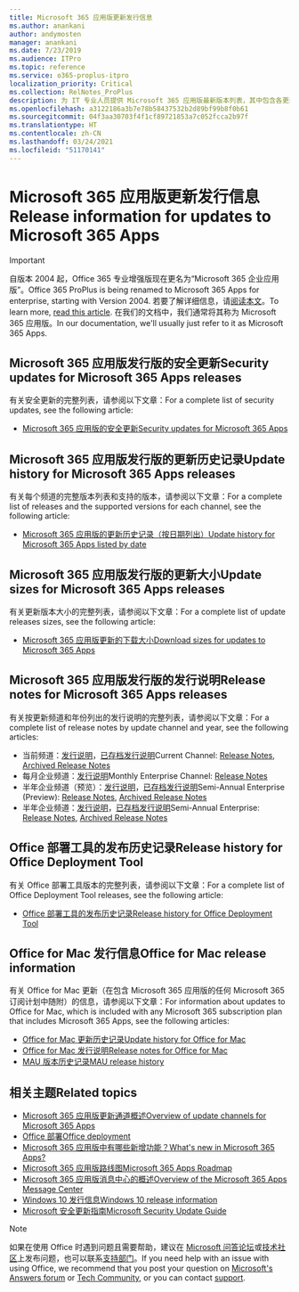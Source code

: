 ```yaml
---
title: Microsoft 365 应用版更新发行信息
ms.author: anankani
author: andymosten
manager: anankani
ms.date: 7/23/2019
ms.audience: ITPro
ms.topic: reference
ms.service: o365-proplus-itpro
localization_priority: Critical
ms.collection: RelNotes_ProPlus
description: 为 IT 专业人员提供 Microsoft 365 应用版最新版本列表，其中包含各更新通道和发行说明链接以及更新历史记录
ms.openlocfilehash: a3122186a3b7e78b58437532b2d89bf99b8f0b61
ms.sourcegitcommit: 04f3aa30703f4f1cf89721853a7c052fcca2b97f
ms.translationtype: HT
ms.contentlocale: zh-CN
ms.lasthandoff: 03/24/2021
ms.locfileid: "51170141"
---
```

# <a name="release-information-for-updates-to-microsoft-365-apps"></a><span data-ttu-id="8772f-103">Microsoft 365 应用版更新发行信息</span><span class="sxs-lookup"><span data-stu-id="8772f-103">Release information for updates to Microsoft 365 Apps</span></span>


> [!IMPORTANT]
> <span data-ttu-id="8772f-104">自版本 2004 起，Office 365 专业增强版现在更名为“Microsoft 365 企业应用版”。</span><span class="sxs-lookup"><span data-stu-id="8772f-104">Office 365 ProPlus is being renamed to Microsoft 365 Apps for enterprise, starting with Version 2004.</span></span> <span data-ttu-id="8772f-105">若要了解详细信息，请[阅读本文](/deployoffice/name-change)。</span><span class="sxs-lookup"><span data-stu-id="8772f-105">To learn more, [read this article](/deployoffice/name-change).</span></span> <span data-ttu-id="8772f-106">在我们的文档中，我们通常将其称为 Microsoft 365 应用版。</span><span class="sxs-lookup"><span data-stu-id="8772f-106">In our documentation, we'll usually just refer to it as Microsoft 365 Apps.</span></span>


## <a name="security-updates-for-microsoft-365-apps-releases"></a><span data-ttu-id="8772f-107">Microsoft 365 应用版发行版的安全更新</span><span class="sxs-lookup"><span data-stu-id="8772f-107">Security updates for Microsoft 365 Apps releases</span></span>

<span data-ttu-id="8772f-108">有关安全更新的完整列表，请参阅以下文章：</span><span class="sxs-lookup"><span data-stu-id="8772f-108">For a complete list of security updates, see the following article:</span></span>
 - [<span data-ttu-id="8772f-109">Microsoft 365 应用版的安全更新</span><span class="sxs-lookup"><span data-stu-id="8772f-109">Security updates for Microsoft 365 Apps</span></span>](microsoft365-apps-security-updates.md)


## <a name="update-history-for-microsoft-365-apps-releases"></a><span data-ttu-id="8772f-110">Microsoft 365 应用版发行版的更新历史记录</span><span class="sxs-lookup"><span data-stu-id="8772f-110">Update history for Microsoft 365 Apps releases</span></span>

<span data-ttu-id="8772f-111">有关每个频道的完整版本列表和支持的版本，请参阅以下文章：</span><span class="sxs-lookup"><span data-stu-id="8772f-111">For a complete list of releases and the supported versions for each channel, see the following article:</span></span>

- [<span data-ttu-id="8772f-112">Microsoft 365 应用版的更新历史记录（按日期列出）</span><span class="sxs-lookup"><span data-stu-id="8772f-112">Update history for Microsoft 365 Apps listed by date</span></span>](update-history-microsoft365-apps-by-date.md)


 ## <a name="update-sizes-for-microsoft-365-apps-releases"></a><span data-ttu-id="8772f-113">Microsoft 365 应用版发行版的更新大小</span><span class="sxs-lookup"><span data-stu-id="8772f-113">Update sizes for Microsoft 365 Apps releases</span></span>

<span data-ttu-id="8772f-114">有关更新版本大小的完整列表，请参阅以下文章：</span><span class="sxs-lookup"><span data-stu-id="8772f-114">For a complete list of update releases sizes, see the following article:</span></span>
 - [<span data-ttu-id="8772f-115">Microsoft 365 应用版更新的下载大小</span><span class="sxs-lookup"><span data-stu-id="8772f-115">Download sizes for updates to Microsoft 365 Apps</span></span>](download-sizes-microsoft365-apps-updates.md)

## <a name="release-notes-for-microsoft-365-apps-releases"></a><span data-ttu-id="8772f-116">Microsoft 365 应用版发行版的发行说明</span><span class="sxs-lookup"><span data-stu-id="8772f-116">Release notes for Microsoft 365 Apps releases</span></span>

<span data-ttu-id="8772f-117">有关按更新频道和年份列出的发行说明的完整列表，请参阅以下文章：</span><span class="sxs-lookup"><span data-stu-id="8772f-117">For a complete list of release notes by update channel and year, see the following articles:</span></span>
 - <span data-ttu-id="8772f-118">当前频道：[发行说明](current-channel.md)，[已存档发行说明](monthly-channel-archived.md)</span><span class="sxs-lookup"><span data-stu-id="8772f-118">Current Channel: [Release Notes](current-channel.md), [Archived Release Notes](monthly-channel-archived.md)</span></span>
 - <span data-ttu-id="8772f-119">每月企业频道：[发行说明](monthly-enterprise-channel.md)</span><span class="sxs-lookup"><span data-stu-id="8772f-119">Monthly Enterprise Channel:  [Release Notes](monthly-enterprise-channel.md)</span></span>
 - <span data-ttu-id="8772f-120">半年企业频道（预览）：[发行说明](semi-annual-enterprise-channel-preview.md)，[已存档发行说明](semi-annual-enterprise-channel-preview-archived.md)</span><span class="sxs-lookup"><span data-stu-id="8772f-120">Semi-Annual Enterprise (Preview): [Release Notes](semi-annual-enterprise-channel-preview.md), [Archived Release Notes](semi-annual-enterprise-channel-preview-archived.md)</span></span>
 - <span data-ttu-id="8772f-121">半年企业频道：[发行说明](semi-annual-enterprise-channel.md)，[已存档发行说明](semi-annual-enterprise-channel-archived.md)</span><span class="sxs-lookup"><span data-stu-id="8772f-121">Semi-Annual Enterprise: [Release Notes](semi-annual-enterprise-channel.md), [Archived Release Notes](semi-annual-enterprise-channel-archived.md)</span></span>

 ## <a name="release-history-for-office-deployment-tool"></a><span data-ttu-id="8772f-122">Office 部署工具的发布历史记录</span><span class="sxs-lookup"><span data-stu-id="8772f-122">Release history for Office Deployment Tool</span></span>
 <span data-ttu-id="8772f-123">有关 Office 部署工具版本的完整列表，请参阅以下文章：</span><span class="sxs-lookup"><span data-stu-id="8772f-123">For a complete list of Office Deployment Tool releases, see the following article:</span></span>
 - [<span data-ttu-id="8772f-124">Office 部署工具的发布历史记录</span><span class="sxs-lookup"><span data-stu-id="8772f-124">Release history for Office Deployment Tool</span></span>](ODT-release-history.md)

## <a name="office-for-mac-release-information"></a><span data-ttu-id="8772f-125">Office for Mac 发行信息</span><span class="sxs-lookup"><span data-stu-id="8772f-125">Office for Mac release information</span></span>

<span data-ttu-id="8772f-126">有关 Office for Mac 更新（在包含 Microsoft 365 应用版的任何 Microsoft 365 订阅计划中随附）的信息，请参阅以下文章：</span><span class="sxs-lookup"><span data-stu-id="8772f-126">For information about updates to Office for Mac, which is included with any Microsoft 365 subscription plan that includes Microsoft 365 Apps, see the following articles:</span></span>
 - [<span data-ttu-id="8772f-127">Office for Mac 更新历史记录</span><span class="sxs-lookup"><span data-stu-id="8772f-127">Update history for Office for Mac</span></span>](update-history-office-for-mac.md)
 - [<span data-ttu-id="8772f-128">Office for Mac 发行说明</span><span class="sxs-lookup"><span data-stu-id="8772f-128">Release notes for Office for Mac</span></span>](release-notes-office-for-mac.md)
 - [<span data-ttu-id="8772f-129">MAU 版本历史记录</span><span class="sxs-lookup"><span data-stu-id="8772f-129">MAU release history</span></span>](release-history-microsoft-autoupdate.md)


## <a name="related-topics"></a><span data-ttu-id="8772f-130">相关主题</span><span class="sxs-lookup"><span data-stu-id="8772f-130">Related topics</span></span>

- [<span data-ttu-id="8772f-131">Microsoft 365 应用版更新通道概述</span><span class="sxs-lookup"><span data-stu-id="8772f-131">Overview of update channels for Microsoft 365 Apps</span></span>](/DeployOffice/overview-of-update-channels-for-office-365-proplus)
- [<span data-ttu-id="8772f-132">Office 部署</span><span class="sxs-lookup"><span data-stu-id="8772f-132">Office deployment</span></span>](/deployoffice/)
- [<span data-ttu-id="8772f-133">Microsoft 365 应用版中有哪些新增功能？</span><span class="sxs-lookup"><span data-stu-id="8772f-133">What's new in Microsoft 365 Apps?</span></span>](https://support.office.com/article/95c8d81d-08ba-42c1-914f-bca4603e1426)
- [<span data-ttu-id="8772f-134">Microsoft 365 应用版路线图</span><span class="sxs-lookup"><span data-stu-id="8772f-134">Microsoft 365 Apps Roadmap</span></span>](https://products.office.com/business/office-365-roadmap)
- [<span data-ttu-id="8772f-135">Microsoft 365 应用版消息中心的概述</span><span class="sxs-lookup"><span data-stu-id="8772f-135">Overview of the Microsoft 365 Apps Message Center</span></span>](https://support.office.com/article/38fb3333-bfcc-4340-a37b-deda509c2093)
- [<span data-ttu-id="8772f-136">Windows 10 发行信息</span><span class="sxs-lookup"><span data-stu-id="8772f-136">Windows 10 release information</span></span>](/windows/release-health/release-information)
- [<span data-ttu-id="8772f-137">Microsoft 安全更新指南</span><span class="sxs-lookup"><span data-stu-id="8772f-137">Microsoft Security Update Guide</span></span>](https://portal.msrc.microsoft.com/)

> [!NOTE]
> <span data-ttu-id="8772f-138">如果在使用 Office 时遇到问题且需要帮助，建议在 [Microsoft 问答论坛](https://answers.microsoft.com/)或[技术社区](https://techcommunity.microsoft.com/)上发布问题，也可以联系[支持部门](https://support.microsoft.com/contactus)。</span><span class="sxs-lookup"><span data-stu-id="8772f-138">If you need help with an issue with using Office, we recommend that you post your question on [Microsoft's Answers forum](https://answers.microsoft.com/) or [Tech Community](https://techcommunity.microsoft.com/), or you can contact [support](https://support.microsoft.com/contactus).</span></span>